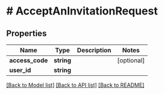 # # AcceptAnInvitationRequest

## Properties

Name | Type | Description | Notes
------------ | ------------- | ------------- | -------------
**access_code** | **string** |  | [optional]
**user_id** | **string** |  |

[[Back to Model list]](../../README.md#models) [[Back to API list]](../../README.md#endpoints) [[Back to README]](../../README.md)
